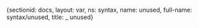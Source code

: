 {sectionid: docs, layout: var, ns: syntax, name: unused, full-name: syntax/unused,
  title: _ unused}
